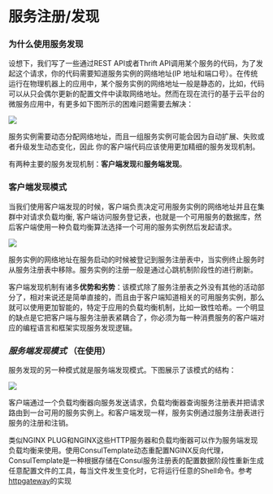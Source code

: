 # 服务注册/发现

### 为什么使用服务发现

设想下，我们写了一些通过REST API或者Thrift API调用某个服务的代码，为了发起这个请求，你的代码需要知道服务实例的网络地址(IP 地址和端口号）。在传统运行在物理机器上的应用中，某个服务实例的网络地址一般是静态的，比如，代码可以从只会偶尔更新的配置文件中读取网络地址。然而在现在流行的基于云平台的微服务应用中，有更多如下图所示的困难问题需要去解决：

![](http://upload-images.jianshu.io/upload_images/3912920-4742d0f9ff9bdeb9.png?imageMogr2/auto-orient/strip%7CimageView2/2/w/1240)

服务实例需要动态分配网络地址，而且一组服务实例可能会因为自动扩展、失败或者升级发生动态变化，因此 你的客户端代码应该使用更加精细的服务发现机制。

有两种主要的服务发现机制：**客户端发现**和**服务端发现**。

### 客户端发现模式

当我们使用客户端发现的时候，客户端负责决定可用服务实例的网络地址并且在集群中对请求负载均衡, 客户端访问服务登记表，也就是一个可用服务的数据库，然后客户端使用一种负载均衡算法选择一个可用的服务实例然后发起请求。

![](http://upload-images.jianshu.io/upload_images/3912920-76cc7f3f5107c3af.png?imageMogr2/auto-orient/strip%7CimageView2/2/w/1240)

服务实例的网络地址在服务启动的时候被登记到服务注册表中，当实例终止服务时从服务注册表中移除。服务实例的注册一般是通过心跳机制阶段性的进行刷新。

客户端发现机制有诸多**优势和劣势**：该模式除了服务注册表之外没有其他的活动部分了，相对来说还是简单直接的，而且由于客户端知道相关的可用服务实例，那么就可以使用更加智能的，特定于应用的负载均衡机制，比如一致性哈希。一个明显的缺点是它把客户端与服务注册表紧耦合了，你必须为每一种消费服务的客户端对应的编程语言和框架实现服务发现逻辑。


### *服务端发现模式* （在使用）

服务发现的另一种模式就是服务端发现模式。下图展示了该模式的结构：

![](http://upload-images.jianshu.io/upload_images/3912920-76dce8ab07216514.png?imageMogr2/auto-orient/strip%7CimageView2/2/w/1240)


客户端通过一个负载均衡器向服务发送请求，负载均衡器查询服务注册表并把请求路由到一台可用的服务实例上。和客户端发现一样，服务实例通过服务注册表进行服务的注册和注销。

类似NGINX PLUG和NGINX这些HTTP服务器和负载均衡器可以作为服务端发现负载均衡来使用。使用ConsulTemplate动态重配置NGINX反向代理，ConsulTemplate是一种根据存储在Consul服务注册表的配置数据阶段性重新生成任意配置文件的工具，每当文件发生变化时，它将运行任意的Shell命令。参考[httpgateway](ipc/rest.md)的实现